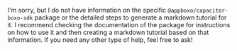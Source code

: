 I'm sorry, but I do not have information on the specific `@appboxo/capacitor-boxo-sdk` package or the detailed steps to generate a markdown tutorial for it. I recommend checking the documentation of the package for instructions on how to use it and then creating a markdown tutorial based on that information. If you need any other type of help, feel free to ask!